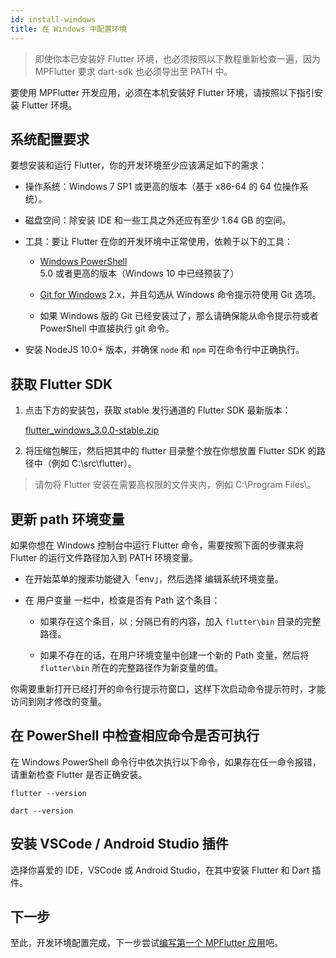 ```yaml
---
id: install-windows
title: 在 Windows 中配置环境
---
```


> 即使你本已安装好 Flutter 环境，也必须按照以下教程重新检查一遍，因为 MPFlutter 要求 dart-sdk 也必须导出至 PATH 中。

要使用 MPFlutter 开发应用，必须在本机安装好 Flutter 环境，请按照以下指引安装 Flutter 环境。

## 系统配置要求

要想安装和运行 Flutter，你的开发环境至少应该满足如下的需求：

* 操作系统：Windows 7 SP1 或更高的版本（基于 x86-64 的 64 位操作系统）。

* 磁盘空间：除安装 IDE 和一些工具之外还应有至少 1.64 GB 的空间。

* 工具：要让 Flutter 在你的开发环境中正常使用，依赖于以下的工具：

    * [Windows PowerShell](https://docs.microsoft.com/en-us/powershell/scripting/windows-powershell/install/installing-windows-powershell?view=powershell-7.2) 5.0 或者更高的版本（Windows 10 中已经预装了）

    * [Git for Windows](https://git-scm.com/download/win) 2.x，并且勾选从 Windows 命令提示符使用 Git 选项。

    * 如果 Windows 版的 Git 已经安装过了，那么请确保能从命令提示符或者 PowerShell 中直接执行 git 命令。

* 安装 NodeJS 10.0+ 版本，并确保 `node` 和 `npm` 可在命令行中正确执行。

## 获取 Flutter SDK

1. 点击下方的安装包，获取 stable 发行通道的 Flutter SDK 最新版本：

   [flutter_windows_3.0.0-stable.zip](https://storage.flutter-io.cn/flutter_infra_release/releases/stable/windows/flutter_windows_3.0.0-stable.zip)

2. 将压缩包解压，然后把其中的 flutter 目录整个放在你想放置 Flutter SDK 的路径中（例如 C:\src\flutter）。

> 请勿将 Flutter 安装在需要高权限的文件夹内，例如 C:\Program Files\。

## 更新 path 环境变量

如果你想在 Windows 控制台中运行 Flutter 命令，需要按照下面的步骤来将 Flutter 的运行文件路径加入到 PATH 环境变量。

* 在开始菜单的搜索功能键入「env」，然后选择 编辑系统环境变量。

* 在 用户变量 一栏中，检查是否有 Path 这个条目：

    * 如果存在这个条目，以 ; 分隔已有的内容，加入 `flutter\bin` 目录的完整路径。

    * 如果不存在的话，在用户环境变量中创建一个新的 Path 变量，然后将 `flutter\bin` 所在的完整路径作为新变量的值。

你需要重新打开已经打开的命令行提示符窗口，这样下次启动命令提示符时，才能访问到刚才修改的变量。

## 在 PowerShell 中检查相应命令是否可执行

在 Windows PowerShell 命令行中依次执行以下命令，如果存在任一命令报错，请重新检查 Flutter 是否正确安装。

`flutter --version`

`dart --version`

## 安装 VSCode / Android Studio 插件

选择你喜爱的 IDE，VSCode 或 Android Studio，在其中安装 Flutter 和 Dart 插件。

## 下一步

至此，开发环境配置完成，下一步尝试[编写第一个 MPFlutter 应用](./first-app)吧。